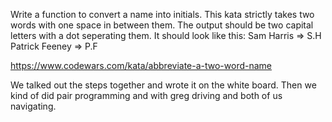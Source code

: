 Write a function to convert a name into initials. This kata strictly takes two words with one space in between them.
The output should be two capital letters with a dot seperating them.
It should look like this:
Sam Harris => S.H
Patrick Feeney => P.F

https://www.codewars.com/kata/abbreviate-a-two-word-name

We talked out the steps together and wrote it on the white board. Then we kind of did pair programming and with greg driving and both of us navigating.